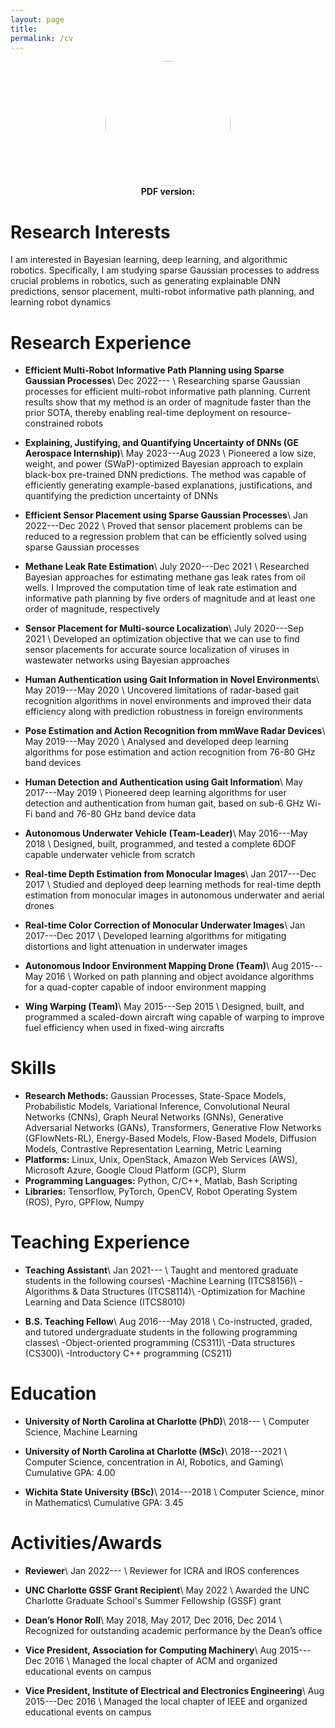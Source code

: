 ```yaml
---
layout: page
title:
permalink: /cv
---
```


<center><img src="{{ site.github.url }}/assets/img/Kalvik.jpg" height="auto" width="200" style="border-radius:50%"></center>
<center><b>PDF version: <a href="{{ site.github.url }}/assets/cv.pdf"><span style="color: #4285F4;"><i class="fa fa-file-text" aria-hidden="true"></i></span></a></b></center>

# Research Interests
I am interested in Bayesian learning, deep learning, and algorithmic robotics. Specifically, I am studying sparse Gaussian processes to address crucial problems in robotics, such as generating explainable DNN predictions, sensor placement, multi-robot informative path planning, and learning robot dynamics

# Research Experience
- **Efficient Multi-Robot Informative Path Planning using Sparse Gaussian Processes**\\
  <span><i class="fa fa-calendar" aria-hidden="true"></i> Dec 2022--- </span>\\
  Researching sparse Gaussian processes for efficient multi-robot informative path planning. Current results show that my method is an order of magnitude faster than the prior SOTA, thereby enabling real-time deployment on resource-constrained robots

- **Explaining, Justifying, and Quantifying Uncertainty of DNNs (GE Aerospace Internship)**\\
  <span><i class="fa fa-calendar" aria-hidden="true"></i> May 2023---Aug 2023 </span>\\
  Pioneered a low size, weight, and power (SWaP)-optimized Bayesian approach to explain black-box pre-trained DNN predictions. The method was capable of efficiently generating example-based explanations, justifications, and quantifying the prediction uncertainty of DNNs

- **Efficient Sensor Placement using Sparse Gaussian Processes**\\
  <span><i class="fa fa-calendar" aria-hidden="true"></i> Jan 2022---Dec 2022 </span>\\
  Proved that sensor placement problems can be reduced to a regression problem that can be efficiently solved using sparse Gaussian processes

- **Methane Leak Rate Estimation**\\
  <span><i class="fa fa-calendar" aria-hidden="true"></i> July 2020---Dec 2021 </span>\\
  Researched Bayesian approaches for estimating methane gas leak rates from oil wells. I Improved the computation time of leak rate estimation and informative path planning by five orders of magnitude and at least one order of magnitude, respectively

- **Sensor Placement for Multi-source Localization**\\
  <span><i class="fa fa-calendar" aria-hidden="true"></i>  July 2020---Sep 2021 </span>\\
  Developed an optimization objective that we can use to find sensor placements for accurate source localization of viruses in wastewater networks using Bayesian approaches

- **Human Authentication using Gait Information in Novel Environments**\\
  <span><i class="fa fa-calendar" aria-hidden="true"></i>  May 2019---May 2020 </span>\\
  Uncovered limitations of radar-based gait recognition algorithms in novel environments and improved their data efficiency along with prediction robustness in foreign environments

- **Pose Estimation  and Action Recognition from mmWave Radar Devices**\\
  <span><i class="fa fa-calendar" aria-hidden="true"></i>  May 2019---May 2020 </span>\\
  Analysed and developed deep learning algorithms for pose estimation and action recognition from 76-80 GHz band devices

- **Human Detection and Authentication using Gait Information**\\
  <span><i class="fa fa-calendar" aria-hidden="true"></i>  May 2017---May 2019 </span>\\
  Pioneered deep learning algorithms for user detection and authentication from human gait, based on sub-6 GHz Wi-Fi band and 76-80 GHz band device data

- **Autonomous Underwater Vehicle (Team-Leader)**\\
  <span><i class="fa fa-calendar" aria-hidden="true"></i>  May 2016---May 2018 </span>\\
  Designed, built, programmed, and tested a complete 6DOF capable underwater vehicle from scratch

- **Real-time Depth Estimation from Monocular Images**\\
  <span><i class="fa fa-calendar" aria-hidden="true"></i>  Jan 2017---Dec 2017 </span>\\
  Studied and deployed deep learning methods for real-time depth estimation from monocular images in autonomous underwater and aerial drones

- **Real-time Color Correction of Monocular Underwater Images**\\
  <span><i class="fa fa-calendar" aria-hidden="true"></i>  Jan 2017---Dec 2017 </span>\\
  Developed learning algorithms for mitigating distortions and light attenuation in underwater images

- **Autonomous Indoor Environment Mapping Drone (Team)**\\
  <span><i class="fa fa-calendar" aria-hidden="true"></i>  Aug 2015---May 2016 </span>\\
  Worked on path planning and object avoidance algorithms for a quad-copter capable of indoor environment mapping

- **Wing Warping (Team)**\\
  <span><i class="fa fa-calendar" aria-hidden="true"></i>  May 2015---Sep 2015 </span>\\
  Designed, built, and programmed a scaled-down aircraft wing capable of warping to improve fuel efficiency when used in fixed-wing aircrafts

# Skills
- **Research Methods:** Gaussian Processes, State-Space Models, Probabilistic Models, Variational Inference, Convolutional Neural Networks (CNNs), Graph Neural Networks (GNNs), Generative Adversarial Networks (GANs), Transformers, Generative Flow Networks (GFlowNets-RL), Energy-Based Models, Flow-Based Models, Diffusion Models, Contrastive Representation Learning, Metric Learning
- **Platforms:** Linux, Unix, OpenStack, Amazon Web Services (AWS), Microsoft Azure, Google Cloud Platform (GCP), Slurm
- **Programming Languages:** Python, C/C++, Matlab, Bash Scripting
- **Libraries:** Tensorflow, PyTorch, OpenCV, Robot Operating System (ROS), Pyro, GPFlow, Numpy

# Teaching Experience
- **Teaching Assistant**\\
  <span><i class="fa fa-calendar" aria-hidden="true"></i>  Jan 2021--- </span>\\
  Taught and mentored graduate students in the following courses\\
  \-Machine Learning (ITCS8156)\\
  \-Algorithms & Data Structures (ITCS8114)\\
  \-Optimization for Machine Learning and Data Science (ITCS8010)

- **B.S. Teaching Fellow**\\
  <span><i class="fa fa-calendar" aria-hidden="true"></i>  Aug 2016---May 2018 </span>\\
  Co-instructed, graded, and tutored undergraduate students in the following programming classes\\
  \-Object-oriented programming (CS311)\\
  \-Data structures (CS300)\\
  \-Introductory C++ programming (CS211)

# Education
- **University of North Carolina at Charlotte (PhD)**\\
  <span><i class="fa fa-calendar" aria-hidden="true"></i>  2018--- </span>\\
  Computer Science, Machine Learning

- **University of North Carolina at Charlotte (MSc)**\\
  <span><i class="fa fa-calendar" aria-hidden="true"></i>  2018---2021 </span>\\
  Computer Science, concentration in AI, Robotics, and Gaming\\
  Cumulative GPA: 4.00

- **Wichita State University (BSc)**\\
  <span><i class="fa fa-calendar" aria-hidden="true"></i>  2014---2018 </span>\\
  Computer Science, minor in Mathematics\\
  Cumulative GPA: 3.45

# Activities/Awards
- **Reviewer**\\
  <span><i class="fa fa-calendar" aria-hidden="true"></i>  Jan 2022--- </span>\\
  Reviewer for ICRA and IROS conferences

- **UNC Charlotte GSSF Grant Recipient**\\
  <span><i class="fa fa-calendar" aria-hidden="true"></i>  May 2022 </span>\\
  Awarded the UNC Charlotte Graduate School's Summer Fellowship (GSSF) grant
    
- **Dean’s Honor Roll**\\
  <span><i class="fa fa-calendar" aria-hidden="true"></i>  May 2018, May 2017, Dec 2016, Dec 2014 </span>\\
  Recognized for outstanding academic performance  by the Dean’s office

- **Vice President, Association for Computing Machinery**\\
  <span><i class="fa fa-calendar" aria-hidden="true"></i>  Aug 2015---Dec 2016 </span>\\
  Managed the local chapter of ACM and organized educational events on campus

- **Vice President, Institute of Electrical and Electronics Engineering**\\
  <span><i class="fa fa-calendar" aria-hidden="true"></i>  Aug 2015---Dec 2016 </span>\\
  Managed the local chapter of IEEE and organized educational events on campus
